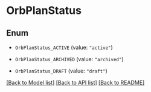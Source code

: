 # OrbPlanStatus

## Enum


* `OrbPlanStatus_ACTIVE` (value: `"active"`)

* `OrbPlanStatus_ARCHIVED` (value: `"archived"`)

* `OrbPlanStatus_DRAFT` (value: `"draft"`)


[[Back to Model list]](../README.md#documentation-for-models) [[Back to API list]](../README.md#documentation-for-api-endpoints) [[Back to README]](../README.md)



